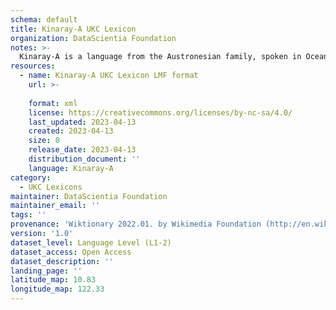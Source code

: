 ```yaml
---
schema: default
title: Kinaray-A UKC Lexicon
organization: DataScientia Foundation
notes: >-
  Kinaray-A is a language from the Austronesian family, spoken in Oceania. The UKC Lexicon of Kinaray-A is represented as a lexico-semantic network. It consists of words, word senses, synsets, as well as sense-level and synset-level relationships.
resources:
  - name: Kinaray-A UKC Lexicon LMF format
    url: >-
      
    format: xml
    license: https://creativecommons.org/licenses/by-nc-sa/4.0/
    last_updated: 2023-04-13
    created: 2023-04-13
    size: 0
    release_date: 2023-04-13
    distribution_document: ''
    language: Kinaray-A
category:
  - UKC Lexicons
maintainer: DataScientia Foundation
maintainer_email: ''
tags: ''
provenance: 'Wiktionary 2022.01. by Wikimedia Foundation (http://en.wiktionary.org); CogNet 2.1 by Khuyagbaatar Batsuren, National University of Mongolia (http://cognet.ukc.disi.unitn.it); Princeton WordNet 2.1 by Princeton University (https://wordnet.princeton.edu)'
version: '1.0'
dataset_level: Language Level (L1-2)
dataset_access: Open Access
dataset_description: ''
landing_page: ''
latitude_map: 10.83
longitude_map: 122.33
---
```

